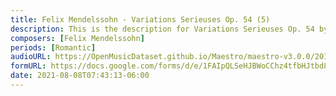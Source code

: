 ```yaml
---
title: Felix Mendelssohn - Variations Serieuses Op. 54 (5)
description: This is the description for Variations Serieuses Op. 54 by Felix Mendelssohn
composers: [Felix Mendelssohn]
periods: [Romantic]
audioURL: https://OpenMusicDataset.github.io/Maestro/maestro-v3.0.0/2017/MIDI-Unprocessed_083_PIANO083_MID--AUDIO-split_07-09-17_Piano-e_2_-06_wav--4.midi
formURL: https://docs.google.com/forms/d/e/1FAIpQLSeHJBWoCChz4tfbHJtbd8KUUD7sL5KJ6plNvDNal05T136UFg/viewform
date: 2021-08-08T07:43:13-06:00
---
```

